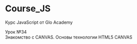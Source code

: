 # Course_JS
Курс JavaScript от Glo Academy
<div>
  Урок &#8470;34<br>
  Знакомство с CANVAS. Основы технологии HTML5 CANVAS
</div>

